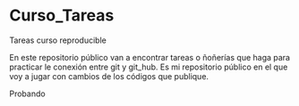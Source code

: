 # Curso_Tareas
Tareas curso reproducible


En este repositorio público van a encontrar tareas o ñoñerías que haga para practicar le conexión entre git y git_hub. 
Es mi repositorio público en el que voy a jugar con cambios de los códigos que publique.

Probando
